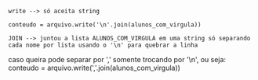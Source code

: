     write --> só aceita string

    conteudo = arquivo.write('\n'.join(alunos_com_virgula)) 

    JOIN --> juntou a lista ALUNOS_COM_VIRGULA em uma string só separando cada nome por lista usando o '\n' para quebrar a linha
caso queira pode separar por ',' somente trocando por '\n', ou seja: conteudo = arquivo.write(','.join(alunos_com_virgula)) 